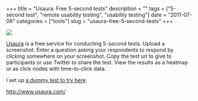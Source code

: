 +++
title = "Usaura: Free 5-second tests"
description = ""
tags = ["5-second test", "remote usability testing", "usability testing"]
date = "2011-07-08"
categories = ["tools"]
slug = "usaura-free-5-second-tests"
+++


<div class="tool-screenshot mb1"><a href="http://www.usaura.com/"><img id='bluga-thumbnail-2777' class='bluga-thumbnail custom' src='http://media.konigi.com/bluga/
wt5230ab613b59e_custom.jpg'/></a></div><p><a href="http://www.usaura.com/">Usaura</a> is a free service for conducting 5-second tests. Upload a screenshot. Enter a question asking your respondents to respond by clicking somewhere on your screenshot. Copy the test url to give to participants or use Twitter to share the test. View the results as a heatmap or as click nodes with time-to-click data.</p>

<p>I set up <a href="http://www.usaura.com/test/e1ec2e2b0720565367">a dummy test to try here</a>.</p>

  
<p><a href="http://www.usaura.com/">http://www.usaura.com/</a></p>
      
